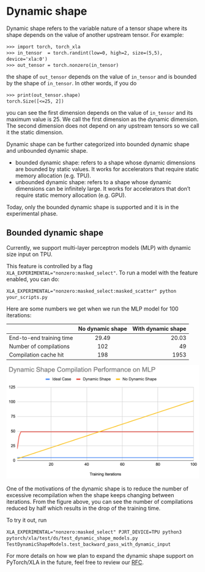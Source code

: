 # Dynamic shape

Dynamic shape refers to the variable nature of a tensor shape where its shape depends on the value of another upstream tensor. For example:
```
>>> import torch, torch_xla
>>> in_tensor  = torch.randint(low=0, high=2, size=(5,5), device='xla:0')
>>> out_tensor = torch.nonzero(in_tensor)
```
the shape of `out_tensor` depends on the value of `in_tensor` and is bounded by the shape of `in_tensor`. In other words, if you do
```
>>> print(out_tensor.shape)
torch.Size([<=25, 2])
```
you can see the first dimension depends on the value of `in_tensor` and its maximum value is 25. We call the first dimension as the dynamic dimension. The second dimension does not depend on any upstream tensors so we call it the static dimension.

Dynamic shape can be further categorized into bounded dynamic shape and unbounded dynamic shape.
- bounded dynamic shape: refers to a shape whose dynamic dimensions are bounded by static values. It works for accelerators that require static memory allocation (e.g. TPU).
- unbounded dynamic shape: refers to a shape whose dynamic dimensions can be infinitely large. It works for accelerators that don’t require static memory allocation (e.g. GPU).

Today, only the bounded dynamic shape is supported and it is in the experimental phase.

## Bounded dynamic shape

Currently, we support multi-layer perceptron models (MLP) with dynamic size input on TPU.

This feature is controlled by a flag `XLA_EXPERIMENTAL="nonzero:masked_select"`. To run a model with the feature enabled, you can do:
```
XLA_EXPERIMENTAL="nonzero:masked_select:masked_scatter" python your_scripts.py
```

Here are some numbers we get when we run the MLP model for 100 iterations:

|             | No dynamic shape  | With dynamic shape     |
| :---        |    :----:         |          ---: |
| End-to-end training time | 29.49             | 20.03   |
| Number of compilations   | 102               | 49      |
| Compilation cache hit    | 198               | 1953      |

![Performance comparison (a) without dynamic shape  (b) with dynamic shape](assets/dynamic_shape_mlp_perf.png)

One of the motivations of the dynamic shape is to reduce the number of excessive recompilation when the shape keeps changing between iterations. From the figure above, you can see the number of compilations reduced by half which results in the drop of the training time.

To try it out, run
```
XLA_EXPERIMENTAL="nonzero:masked_select" PJRT_DEVICE=TPU python3 pytorch/xla/test/ds/test_dynamic_shape_models.py TestDynamicShapeModels.test_backward_pass_with_dynamic_input
```
For more details on how we plan to expand the dynamic shape support on PyTorch/XLA in the future, feel free to review our [RFC](https://github.com/pytorch/xla/issues/3884).
